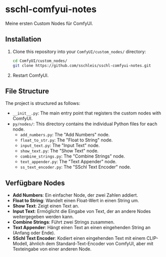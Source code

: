 # sschl-comfyui-notes

Meine ersten Custom Nodes für ComfyUI.

## Installation

1.  Clone this repository into your `ComfyUI/custom_nodes/` directory:
    ```bash
    cd ComfyUI/custom_nodes/
    git clone https://github.com/sschleis/sschl-comfyui-notes.git
    ```
2.  Restart ComfyUI.

## File Structure

The project is structured as follows:

-   `__init__.py`: The main entry point that registers the custom nodes with ComfyUI.
-   `py/nodes/`: This directory contains the individual Python files for each node.
    -   `add_numbers.py`: The "Add Numbers" node.
    -   `float_to_str.py`: The "Float to String" node.
    -   `input_text.py`: The "Input Text" node.
    -   `show_text.py`: The "Show Text" node.
    -   `combine_strings.py`: The "Combine Strings" node.
    -   `text_appender.py`: The "Text Appender" node.
    -   `ss_text_encoder.py`: The "SSchl Text Encoder" node.

## Verfügbare Nodes

*   **Add Numbers**: Ein einfacher Node, der zwei Zahlen addiert.
*   **Float to String**: Wandelt einen Float-Wert in einen String um.
*   **Show Text**: Zeigt einen Text an.
*   **Input Text**: Ermöglicht die Eingabe von Text, der an andere Nodes weitergegeben werden kann.
*   **Combine Strings**: Führt zwei Strings zusammen.
*   **Text Appender**: Hängt einen Text an einen eingehenden String an (Anfang oder Ende).
*   **SSchl Text Encoder**: Kodiert einen eingehenden Text mit einem CLIP-Modell, ähnlich dem Standard-Text-Encoder von ComfyUI, aber mit Texteingabe von einer anderen Node.
